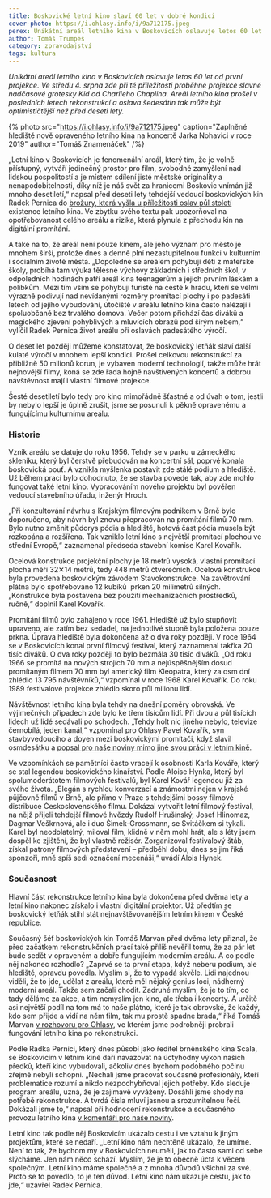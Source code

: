```yaml
---
title: Boskovické letní kino slaví 60 let v dobré kondici
cover-photo: https://i.ohlasy.info/i/9a712175.jpeg
perex: Unikátní areál letního kina v Boskovicích oslavuje letos 60 let od první projekce. Areál letního kina prošel v posledních letech rekonstrukcí a oslava šedesátin tak může být optimističtější než před deseti lety.
author: Tomáš Trumpeš
category: zpravodajství
tags: kultura
---
```


*Unikátní areál letního kina v Boskovicích oslavuje letos 60 let od první projekce. Ve středu 4. srpna zde při té příležitosti proběhne projekce slavné nadčasové grotesky Kid od Charlieho Chaplina. Areál letního kina prošel v posledních letech rekonstrukcí a oslava šedesátin tak může být optimističtější než před deseti lety.*

{% photo src="https://i.ohlasy.info/i/9a712175.jpeg" caption="Zaplněné hlediště nově opraveného letního kina na koncertě Jarka Nohavici v roce 2019" author="Tomáš Znamenáček" /%}

„Letní kino v Boskovicích je fenomenální areál, který tím, že je volně přístupný, vytváří jedinečný prostor pro film, svobodné zamyšlení nad lidskou pospolitostí a je místem sdílení jisté městské originality a nenapodobitelnosti, díky níž je náš svět za hranicemi Boskovic vnímán již mnoho desetiletí,“ napsal před deseti lety tehdejší vedoucí boskovických kin Radek Pernica do [brožury, která vyšla u příležitosti oslav půl století](https://data.ohlasy.info/2021/letni_kino50_brozura.pdf) existence letního kina. Ve zbytku svého textu pak upozorňoval na opotřebovanost celého areálu a rizika, která plynula z přechodu kin na digitální promítání.

A také na to, že areál není pouze kinem, ale jeho význam pro město je mnohem širší, protože dnes a denně plní nezastupitelnou funkci v kulturním i sociálním životě města. „Dopoledne se areálem pohybují děti z mateřské školy, probíhá tam výuka tělesné výchovy základních i středních škol, v odpoledních hodinách patří areál kina teenagerům a jejich prvním láskám a polibkům. Mezi tím vším se pohybují turisté na cestě k hradu, kteří se velmi výrazně podivují nad nevídanými rozměry promítací plochy i po padesáti letech od jejího vybudování, útočiště v areálu letního kina často nalézají i spoluobčané bez trvalého domova. Večer potom přichází čas diváků a magického zjevení pohyblivých a mluvících obrazů pod širým nebem,“ vylíčil Radek Pernica život areálu při oslavách padesátého výročí.

O deset let později můžeme konstatovat, že boskovický letňák slaví další kulaté výročí v mnohem lepší kondici. Prošel celkovou rekonstrukcí za přibližně 50 milionů korun, je vybaven moderní technologií, takže může hrát nejnovější filmy, koná se zde řada hojně navštívených koncertů a dobrou návštěvnost mají i vlastní filmové projekce. 

Šesté desetiletí bylo tedy pro kino mimořádně šťastné a od úvah o tom, jestli by nebylo lepší je úplně zrušit, jsme se posunuli k pěkně opravenému a fungujícímu kulturnímu areálu.

### Historie

Vznik areálu se datuje do roku 1956. Tehdy se v parku u zámeckého skleníku, který byl čerstvě přebudován na koncertní sál, poprvé konala boskovická pouť. A vznikla myšlenka postavit zde stálé pódium a hlediště. Už během prací bylo dohodnuto, že se stavba povede tak, aby zde mohlo fungovat také letní kino. Vypracováním nového projektu byl pověřen vedoucí stavebního úřadu, inženýr Hroch.

„Při konzultování návrhu s Krajským filmovým podnikem v Brně bylo doporučeno, aby návrh byl znovu přepracován na promítání filmů 70 mm. Bylo nutno změnit půdorys pódia a hlediště, hotová část pódia musela být rozkopána a rozšířena. Tak vzniklo letní kino s největší promítací plochou ve střední Evropě,“ zaznamenal předseda stavební komise Karel Kovařík.

Ocelová konstrukce projekční plochy je 18 metrů vysoká, vlastní promítací plocha měří 32✕14 metrů, tedy 448 metrů čtverečních. Ocelová konstrukce byla provedena boskovickým závodem Stavokonstrukce. Na zavětrování plátna bylo spotřebováno 12 kubíků  prken 20 milimetrů silných. „Konstrukce byla postavena bez použití mechanizačních prostředků, ručně,“ doplnil Karel Kovařík.

Promítání filmů bylo zahájeno v roce 1961. Hlediště už bylo stupňovit upraveno, ale zatím bez sedadel, na jednotlivé stupně byla položena pouze prkna. Úprava hlediště byla dokončena až o dva roky později. V roce 1964 se v Boskovicích konal první filmový festival, který zaznamenal takřka 20 tisíc diváků. O dva roky později to bylo bezmála 30 tisíc diváků. „Od roku 1966 se promítá na nových strojích 70 mm a nejúspěšnějším dosud promítaným filmem 70 mm byl americký film Kleopatra, který za osm dní zhlédlo 13 795 návštěvníků,“ vzpomínal v roce 1968 Karel Kovařík. Do roku 1989 festivalové projekce zhlédlo skoro půl milionu lidí.

Návštěvnost letního kina byla tehdy na dnešní poměry obrovská. Ve výjimečných případech zde bylo ke třem tisícům lidí. Při dvou a půl tisících lidech už lidé sedávali po schodech. „Tehdy holt nic jiného nebylo, televize černobílá, jeden kanál,“ vzpomínal pro Ohlasy Pavel Kovařík, syn stavbyvedoucího a doyen mezi boskovickými promítači, když slavil osmdesátku a [popsal pro naše noviny mimo jiné svou práci v letním kině](https://ohlasy.info/clanky/2015/07/kovarik-80.html).

Ve vzpomínkách se pamětníci často vracejí k osobnosti Karla Kováře, který se stal legendou boskovického kinařství. Podle Aloise Hynka, který byl spolumoderátotem filmových festivalů, byl Karel Kovář legendou již za svého života. „Elegán s rychlou konverzací a známostmi nejen v krajské půjčovně filmů v Brně, ale přímo v Praze s tehdejšími bossy filmové distribuce Československého filmu. Dokázal vytvořit letní filmový festival, na nějž přijeli tehdejší filmové hvězdy Rudolf Hrušínský, Josef Hlinomaz, Dagmar Veškrnová, ale i duo Šimek-Grossmann, se Svitáčkem si tykali. Karel byl neodolatelný, miloval film, klidně v něm mohl hrát, ale s léty jsem dospěl ke zjištění, že byl vlastně režisér. Zorganizoval festivalový štáb, získal patrony filmových představení – předběhl dobu, dnes se jim říká sponzoři, mně spíš sedí označení mecenáši,“ uvádí Alois Hynek.

### Současnost

Hlavní část rekonstrukce letního kina byla dokončena před dvěma lety a letní kino nakonec získalo i vlastní digitální projektor. Už předtím se boskovický letňák stihl stát nejnavštěvovanějším letním kinem v České republice. 

Současný šéf boskovických kin Tomáš Marvan před dvěma lety přiznal, že před začátkem rekonstrukčních prací také příliš nevěřil tomu, že za pár let bude sedět v opraveném a dobře fungujícím moderním areálu. A co podle něj nakonec rozhodlo? „Zaprvé se ta první etapa, když neberu podium, ale hlediště, opravdu povedla. Myslím si, že to vypadá skvěle. Lidi najednou viděli, že to jde, udělat z areálu, které měl nějaký genius loci, nádherný moderní areál. Takže sem začali chodit. Zadruhé myslím, že je to tím, co tady děláme za akce, a tím nemyslím jen kino, ale třeba i koncerty. A určitě asi největší podíl na tom má to naše plátno, které je tak obrovské, že každý, kdo sem přijde a vidí na něm film, tak mu prostě spadne brada,“ říká Tomáš Marvan [v rozhovoru pro Ohlasy](https://ohlasy.info/clanky/2019/07/rozhovor-marvan.html), ve kterém jsme podrobněji probrali fungování letního kina po rekonstrukci.

Podle Radka Pernici, který dnes působí jako ředitel brněnského kina Scala, se Boskovicím v letním kině daří navazovat na úctyhodný výkon našich předků, kteří kino vybudovali, ačkoliv dnes bychom podobného počinu zřejmě nebyli schopni. „Nechali jsme pracovat současné profesionály, kteří problematice rozumí a nikdo nezpochybňoval jejich potřeby. Kdo sleduje program areálu, uzná, že je zajímavě vyvážený. Dosáhli jsme shody na potřebě rekonstrukce. A tvrdá čísla mluví jasnou a srozumitelnou řečí. Dokázali jsme to,“ napsal při hodnocení rekonstrukce a současného provozu letního kina [v komentáři pro naše noviny](https://ohlasy.info/clanky/2019/10/vzor-letnak.html). 

Letní kino tak podle něj Boskovicím ukázalo cestu i ve vztahu k jiným projektům, které se nedaří. „Letní kino nám nechtěně ukázalo, že umíme. Není to tak, že bychom my v Boskovicích neuměli, jak to často sami od sebe slýcháme. Jen nám něco schází. Myslím, že je to obecně úcta k věcem společným. Letní kino máme společné a z mnoha důvodů všichni za své. Proto se to povedlo, to je ten důvod. Letní kino nám ukazuje cestu, jak to jde,“ uzavřel Radek Pernica.